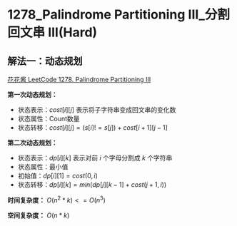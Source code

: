 # 1278_Palindrome Partitioning III_分割回文串 III(Hard)

## 解法一：动态规划

[花花酱 LeetCode 1278. Palindrome Partitioning III](https://youtu.be/kD6ShM6jr3g)

**第一次动态规划：**

- 状态表示：$cost[i][j]$ 表示将子字符串变成回文串的变化数
- 状态属性：Count数量
- 状态转移：$cost[i][j] = (s[i] != s[j]) + cost[i+1][j-1]$

**第二次动态规划：**

- 状态表示：$dp[i][k]$ 表示对前 $i$ 个字母分割成 $k$ 个字符串
- 状态属性：最小值
- 初始值：$dp[i][1] = cost(0, i)$
- 状态转移：$dp[i][k] = min(dp[j][k-1] + cost(j+1, i))$

**时间复杂度：** $O(n^{2}*k) <= O(n^3)$

**空间复杂度：** $O(n*k)$

